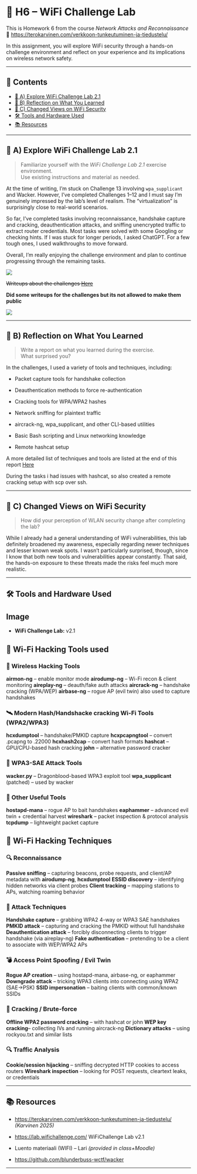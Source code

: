 # 📶 H6 – WiFi Challenge Lab

This is Homework 6 from the course *Network Attacks and Reconnaissance*  
🔗 https://terokarvinen.com/verkkoon-tunkeutuminen-ja-tiedustelu/

In this assignment, you will explore WiFi security through a hands-on challenge environment and reflect on your experience and its implications on wireless network safety.

---

## 📑 Contents
- [📡 A) Explore WiFi Challenge Lab 2.1](#a)
- [📝 B) Reflection on What You Learned](#b)
- [🔐 C) Changed Views on WiFi Security](#c)
- [🛠️ Tools and Hardware Used](#tools)
- [📚 Resources](#resources)

---

<a name="a"></a>
## 📡 A) Explore WiFi Challenge Lab 2.1

> Familiarize yourself with the *WiFi Challenge Lab 2.1* exercise environment.  
> Use existing instructions and material as needed.



At the time of writing, I’m stuck on Challenge 13 involving `wpa_supplicant` and Wacker. However, I’ve completed Challenges 1–12 and I must say I’m genuinely impressed by the lab’s level of realism. The “virtualization” is surprisingly close to real-world scenarios.

So far, I’ve completed tasks involving reconnaissance, handshake capture and cracking, deauthentication attacks, and sniffing unencrypted traffic to extract router credentials. Most tasks were solved with some Googling or checking hints. If I was stuck for longer periods, I asked ChatGPT. For a few tough ones, I used walkthroughs to move forward.

Overall, I’m really enjoying the challenge environment and plan to continue progressing through the remaining tasks.



![](assets/1747208648326.png)


~~Writeups about the challenges  [Here](WifiChallenge.md)~~

**Did some writeups for the challenges but its not allowed to make them public**

![](assets/1747208567643.png)

---

<a name="b"></a>
## 📝 B) Reflection on What You Learned

> Write a report on what you learned during the exercise.  
> What surprised you?


In the challenges, I used a variety of tools and techniques, including:

- Packet capture tools for handshake collection

- Deauthentication methods to force re-authentication

- Cracking tools for WPA/WPA2 hashes

- Network sniffing for plaintext traffic

- aircrack-ng, wpa_supplicant, and other CLI-based utilities

- Basic Bash scripting and Linux networking knowledge

- Remote hashcat setup

A more detailed list of techniques and tools are listed at the end of this report [Here](#tools)

During the tasks i had issues with hashcat, so also created a remote cracking setup with scp over ssh.


---

<a name="c"></a>
## 🔐 C) Changed Views on WiFi Security

> How did your perception of WLAN security change after completing the lab?

While I already had a general understanding of WiFi vulnerabilities, this lab definitely broadened my awareness, especially regarding newer techniques and lesser known weak spots. I wasn’t particularly surprised, though, since I know that both new tools and vulnerabilities appear constantly. That said, the hands-on exposure to these threats made the risks feel much more realistic.

---

<a name="tools"></a>
## 🛠️ Tools and Hardware Used

## Image

- **WiFi Challenge Lab:** v2.1  


## 📶 Wi-Fi Hacking Tools used

### 🔧 Wireless Hacking Tools

**airmon-ng** – enable monitor mode
**airodump-ng** – Wi-Fi recon & client monitoring
**aireplay-ng** – deauth/fake auth attacks
**aircrack-ng** – handshake cracking (WPA/WEP)
**airbase-ng** – rogue AP (evil twin) also used to capture handshakes

### 🛰 Modern Hash/Handshacke cracking Wi-Fi Tools (WPA2/WPA3)

**hcxdumptool** – handshake/PMKID capture
**hcxpcapngtool** – convert .pcapng to .22000
**hcxhash2cap** – convert hash formats
**hashcat** – GPU/CPU-based hash cracking
**john** – alternative password cracker

### 🧪 WPA3-SAE Attack Tools

**wacker.py** – Dragonblood-based WPA3 exploit tool
**wpa_supplicant** (patched) – used by wacker

### 📡 Other Useful Tools

**hostapd-mana** – rogue AP to bait handshakes
**eaphammer** – advanced evil twin + credential harvest
**wireshark** – packet inspection & protocol analysis
**tcpdump** – lightweight packet capture


## 🎯 **Wi-Fi Hacking Techniques**

### 🔍 Reconnaissance

**Passive sniffing** – capturing beacons, probe requests, and client/AP metadata with **airodump-ng**, **hcxdumptool**
**ESSID discovery** – identifying hidden networks via client probes
**Client tracking** – mapping stations to APs, watching roaming behavior

### 🧲 Attack Techniques

**Handshake capture** – grabbing WPA2 4-way or WPA3 SAE handshakes
**PMKID attack** – capturing and cracking the PMKID without full handshake
**Deauthentication attack** – forcibly disconnecting clients to trigger handshake (via aireplay-ng)
**Fake authentication** – pretending to be a client to associate with WEP/WPA2 APs

### 💣 Access Point Spoofing / Evil Twin

**Rogue AP creation** – using hostapd-mana, airbase-ng, or eaphammer
**Downgrade attack** – tricking WPA3 clients into connecting using WPA2 (SAE→PSK)
**SSID impersonation** – baiting clients with common/known SSIDs

### 🔐 Cracking / Brute-force

**Offline WPA2 password cracking** – with hashcat or john
**WEP key cracking**– collecting IVs and running aircrack-ng
**Dictionary attacks** – using rockyou.txt and similar lists

### 🔍 Traffic Analysis

**Cookie/session hijacking** – sniffing decrypted HTTP cookies to access routers
**Wireshark inspection** – looking for POST requests, cleartext leaks, or credentials



---

<a name="resources"></a>
## 📚 Resources

- https://terokarvinen.com/verkkoon-tunkeutuminen-ja-tiedustelu/ *(Karvinen 2025)*  
- https://lab.wifichallenge.com/ WiFiChallenge Lab v2.1

- Luento materiaali (WIFI) – Lari *(provided in class+Moodle)*  

- https://github.com/blunderbuss-wctf/wacker

---